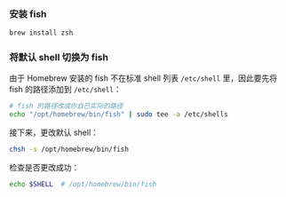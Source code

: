 ### 安装 fish

```sh
brew install zsh
```

### 将默认 shell 切换为 fish

由于 Homebrew 安装的 fish 不在标准 shell 列表 `/etc/shell` 里，因此要先将 fish 的路径添加到 `/etc/shell`：

```sh
# fish 的路径改成你自己实际的路径
echo "/opt/homebrew/bin/fish" | sudo tee -a /etc/shells
```

接下来，更改默认 shell：

```sh
chsh -s /opt/homebrew/bin/fish
```

检查是否更改成功：

```sh
echo $SHELL  # /opt/homebrew/bin/fish
```